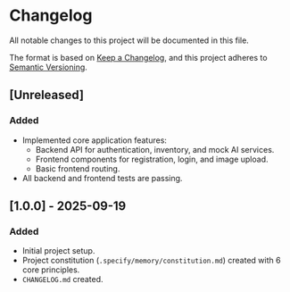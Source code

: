 # Changelog

All notable changes to this project will be documented in this file.

The format is based on [Keep a Changelog](https://keepachangelog.com/en/1.0.0/),
and this project adheres to [Semantic Versioning](https://semver.org/spec/v2.0.0.html).

## [Unreleased]

### Added
- Implemented core application features:
  - Backend API for authentication, inventory, and mock AI services.
  - Frontend components for registration, login, and image upload.
  - Basic frontend routing.
- All backend and frontend tests are passing.

## [1.0.0] - 2025-09-19
### Added
- Initial project setup.
- Project constitution (`.specify/memory/constitution.md`) created with 6 core principles.
- `CHANGELOG.md` created.
